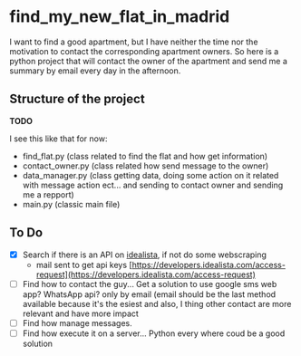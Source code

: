# find_my_new_flat_in_madrid
I want to find a good apartment, but I have neither the time nor the motivation to contact the corresponding apartment owners. So here is a python project that will contact the owner of the apartment and send me a summary by email every day in the afternoon.
## Structure of the project
**TODO**

I see this like that for now:
- find_flat.py (class related to find the flat and how get information)
- contact_owner.py (class related how send message to the owner)
- data_manager.py (class getting data, doing some action on it related with message action ect... and sending to contact owner and sending me a repport)
- main.py (classic main file)

## To Do
- [X] Search if there is an API on [idealista](www.idealista.es), if not do some webscraping
	- mail sent to get api keys [https://developers.idealista.com/access-request](https://developers.idealista.com/access-request)
- [ ] Find how to contact the guy... Get a solution to use google sms web app? WhatsApp api? only by email (email should be the last method available because it's the esiest and also, I thing other contact are more relevant and have more impact
- [ ] Find how manage messages.
- [ ] Find how execute it on a server... Python every where coud be a good solution
